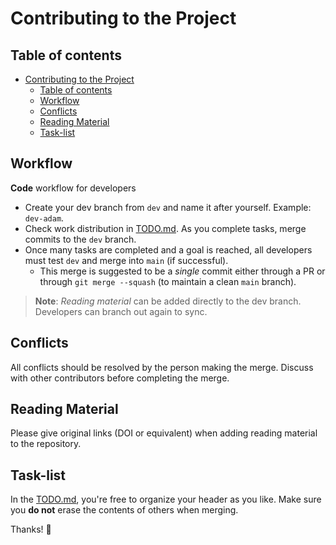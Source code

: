 # Contributing to the Project

## Table of contents

- [Contributing to the Project](#contributing-to-the-project)
    - [Table of contents](#table-of-contents)
    - [Workflow](#workflow)
    - [Conflicts](#conflicts)
    - [Reading Material](#reading-material)
    - [Task-list](#task-list)

## Workflow

**Code** workflow for developers

- Create your dev branch from `dev` and name it after yourself. Example: `dev-adam`.
- Check work distribution in [TODO.md](./TODO.md). As you complete tasks, merge commits to the `dev` branch.
- Once many tasks are completed and a goal is reached, all developers must test `dev` and merge into `main` (if successful).
    - This merge is suggested to be a _single_ commit either through a PR or through `git merge --squash` (to maintain a clean `main` branch).

> **Note**: _Reading material_ can be added directly to the dev branch. Developers can branch out again to sync.

## Conflicts

All conflicts should be resolved by the person making the merge. Discuss with other contributors before completing the merge.

## Reading Material

Please give original links (DOI or equivalent) when adding reading material to the repository.

## Task-list

In the [TODO.md](./TODO.md), you're free to organize your header as you like. Make sure you **do not** erase the contents of others when merging.

Thanks! :tada:
